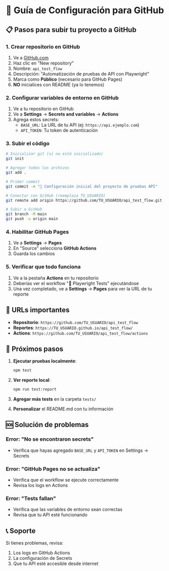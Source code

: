 # 🚀 Guía de Configuración para GitHub

## 📋 Pasos para subir tu proyecto a GitHub

### 1. Crear repositorio en GitHub
1. Ve a [GitHub.com](https://github.com)
2. Haz clic en "New repository"
3. Nombre: `api_test_flow`
4. Descripción: "Automatización de pruebas de API con Playwright"
5. Marca como **Público** (necesario para GitHub Pages)
6. **NO** inicialices con README (ya lo tenemos)

### 2. Configurar variables de entorno en GitHub
1. Ve a tu repositorio en GitHub
2. Ve a **Settings** → **Secrets and variables** → **Actions**
3. Agrega estos secrets:
   - `BASE_URL`: La URL de tu API (ej: `https://api.ejemplo.com`)
   - `API_TOKEN`: Tu token de autenticación

### 3. Subir el código
```bash
# Inicializar git (si no está inicializado)
git init

# Agregar todos los archivos
git add .

# Primer commit
git commit -m "🎉 Configuración inicial del proyecto de pruebas API"

# Conectar con GitHub (reemplaza TU_USUARIO)
git remote add origin https://github.com/TU_USUARIO/api_test_flow.git

# Subir a GitHub
git branch -M main
git push -u origin main
```

### 4. Habilitar GitHub Pages
1. Ve a **Settings** → **Pages**
2. En "Source" selecciona **GitHub Actions**
3. Guarda los cambios

### 5. Verificar que todo funciona
1. Ve a la pestaña **Actions** en tu repositorio
2. Deberías ver el workflow "🧪 Playwright Tests" ejecutándose
3. Una vez completado, ve a **Settings** → **Pages** para ver la URL de tu reporte

## 🔗 URLs importantes

- **Repositorio**: `https://github.com/TU_USUARIO/api_test_flow`
- **Reportes**: `https://TU_USUARIO.github.io/api_test_flow/`
- **Actions**: `https://github.com/TU_USUARIO/api_test_flow/actions`

## 🎯 Próximos pasos

1. **Ejecutar pruebas localmente**:
   ```bash
   npm test
   ```

2. **Ver reporte local**:
   ```bash
   npm run test:report
   ```

3. **Agregar más tests** en la carpeta `tests/`

4. **Personalizar** el README.md con tu información

## 🆘 Solución de problemas

### Error: "No se encontraron secrets"
- Verifica que hayas agregado `BASE_URL` y `API_TOKEN` en Settings → Secrets

### Error: "GitHub Pages no se actualiza"
- Verifica que el workflow se ejecute correctamente
- Revisa los logs en Actions

### Error: "Tests fallan"
- Verifica que las variables de entorno sean correctas
- Revisa que tu API esté funcionando

## 📞 Soporte

Si tienes problemas, revisa:
1. Los logs en GitHub Actions
2. La configuración de Secrets
3. Que tu API esté accesible desde internet
